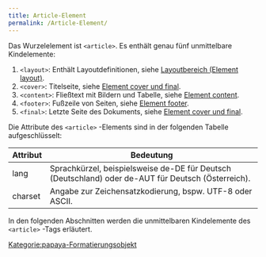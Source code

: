```yaml
---
title: Article-Element
permalink: /Article-Element/
---
```


Das Wurzelelement ist `<article>`. Es enthält genau fünf unmittelbare Kindelemente:

1.  `<layout>`: Enthält Layoutdefinitionen, siehe [Layoutbereich (Element layout)](/Layoutbereich_(Element_layout) ).
2.  `<cover>`: Titelseite, siehe [Element cover und final](/Element_cover_und_final ).
3.  `<content>`: Fließtext mit Bildern und Tabelle, siehe [Element content](/Element_content ).
4.  `<footer>`: Fußzeile von Seiten, siehe [Element footer](/Element_footer ).
5.  `<final>`: Letzte Seite des Dokuments, siehe [Element cover und final](/Element_cover_und_final ).

Die Attribute des `<article>` -Elements sind in der folgenden Tabelle aufgeschlüsselt:

|Attribut|Bedeutung|
|--------|---------|
|lang|Sprachkürzel, beispielsweise de-DE für Deutsch (Deutschland) oder de-AUT für Deutsch (Österreich).|
|charset|Angabe zur Zeichensatzkodierung, bspw. UTF-8 oder ASCII.|

In den folgenden Abschnitten werden die unmittelbaren Kindelemente des `<article>` -Tags erläutert.

[Kategorie:papaya-Formatierungsobjekt](export_de/Kategorie:papaya-Formatierungsobjekt )